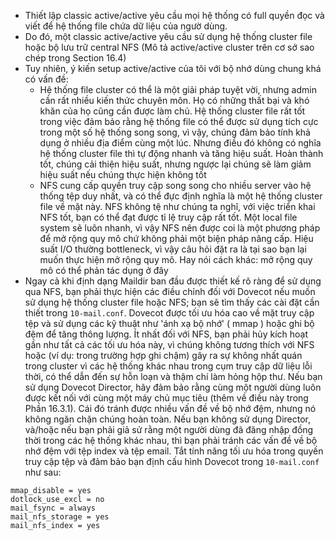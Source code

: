 - Thiết lập classic active/active yêu cầu mọi hệ thống có full quyền đọc và viết để hệ thống file chứa dữ liệu của ngườ dùng.
- Do đó, một classic active/active yêu cầu sử dụng hệ thống cluster file hoặc bộ lưu trữ central NFS (Mô tả active/active cluster trên cơ sở sao chép trong Section 16.4)
- Tuy nhiên, ý kiến setup active/active của tôi với bộ nhớ dùng chung khá có vấn đề:
  - Hệ thống file cluster có thể là một giải pháp tuyệt vời, nhưng admin cần rất nhiều kiến thức chuyên môn. Họ có những thất bại và khó khăn của họ cũng cần được làm chủ. Hệ thống cluster file rất tốt trong việc đảm bảo rằng hệ thống file có thể được sử dụng tích cực trong một số hệ thống song song, vì vậy, chúng đảm bảo tính khả dụng ở nhiều địa điểm cùng một lúc. Nhưng điều đó không có nghĩa hệ thống cluster file thì tự động nhanh và tăng hiệu suất. Hoàn thành tốt, chúng cải thiện hiệu suất, nhưng ngược lại chúng sẽ làm giảm hiệu suất nếu chúng thực hiện không tốt
  - NFS cung cấp quyền truy cập song song cho nhiều server vào hệ thống tệp duy nhất, và có thể đực định nghĩa là một hệ thống cluster file về mặt này. NFS không tệ như chúng ta nghĩ, với việc triển khai NFS tốt, bạn có thể đạt được tỉ lệ truy cập rất tốt. Một local file system sẽ luôn nhanh, vì vậy NFS nên được coi là một phương pháp để mở rộng quy mô chứ không phải một biện pháp nâng cấp. Hiệu suất I/O thường bottleneck, vì vậy câu hỏi đặt ra là tại sao bạn lại muốn thực hiện mở rộng quy mô. Hay nói cách khác: mở rộng quy mô có thể phản tác dụng ở đây
- Ngay cả khi định dạng Maildir ban đầu được thiết kế rõ ràng để sử dụng qua NFS, bạn phải thực hiện các điều chỉnh đối với Dovecot nếu muốn sử dụng hệ thống cluster file hoặc NFS; bạn sẽ tìm thấy các cài đặt cần thiết trong `10-mail.conf`. Dovecot được tối ưu hóa cao về mặt truy cập tệp và sử dụng các kỹ thuật như 'ánh xạ bộ nhớ' ( mmap ) hoặc ghi bộ đệm để tăng thông lượng. Ít nhất đối với NFS, bạn phải hủy kích hoạt gần như tất cả các tối ưu hóa này, vì chúng không tương thích với NFS hoặc (ví dụ: trong trường hợp ghi chậm) gây ra sự không nhất quán trong cluster vì các hệ thống khác nhau trong cụm truy cập dữ liệu lỗi thời, có thể dẫn đến sự hỗn loạn và thậm chí làm hỏng hộp thư. Nếu bạn sử dụng Dovecot Director, hãy đảm bảo rằng cùng một người dùng luôn được kết nối với cùng một máy chủ mục tiêu (thêm về điều này trong Phần 16.3.1). Cái đó tránh được nhiều vấn đề về bộ nhớ đệm, nhưng nó không ngăn chặn chúng hoàn toàn. Nếu bạn không sử dụng Director, và/hoặc nếu bạn phải giả sử rằng một người dùng đã đăng nhập đồng thời trong các hệ thống khác nhau, thì bạn phải tránh các vấn đề về bộ nhớ đệm với tệp index và tệp email. Tắt tính năng tối ưu hóa trong quyền truy cập tệp và đảm bảo bạn định cấu hình Dovecot trong `10-mail.conf` như sau:
```
mmap_disable = yes
dotlock_use_excl = no
mail_fsync = always
mail_nfs_storage = yes
mail_nfs_index = yes
```
